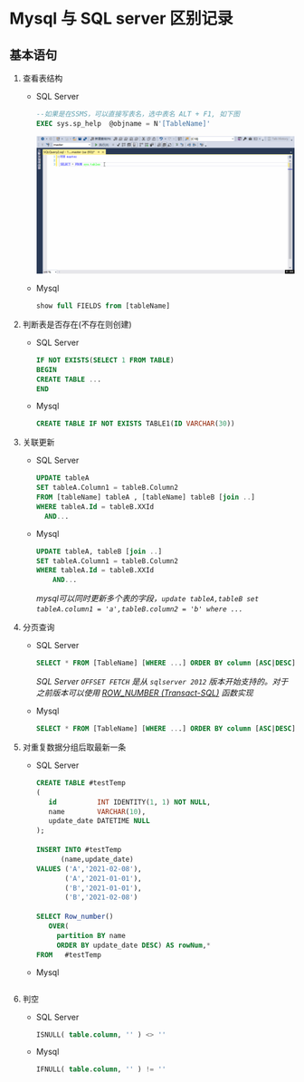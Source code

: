 # Mysql 与 SQL server 区别记录

## 基本语句

1. 查看表结构
    - SQL Server

      ```sql
      --如果是在SSMS，可以直接写表名，选中表名 ALT + F1, 如下图
      EXEC sys.sp_help  @objname = N'[TableName]'
      ```

      ![ssms_show_table_Definition](images/ssms_show_table_Definition.gif)

    - Mysql

      ```sql
      show full FIELDS from [tableName]
      ```

2. 判断表是否存在(不存在则创建)

    - SQL Server

      ```sql
      IF NOT EXISTS(SELECT 1 FROM TABLE)
      BEGIN
      CREATE TABLE ...
      END
      ```

    - Mysql

      ```sql
      CREATE TABLE IF NOT EXISTS TABLE1(ID VARCHAR(30))
      ```

3. 关联更新

    - SQL Server

      ```sql
      UPDATE tableA
      SET tableA.Column1 = tableB.Column2
      FROM [tableName] tableA , [tableName] tableB [join ..]
      WHERE tableA.Id = tableB.XXId
        AND...
      ```

    - Mysql

      ```sql
      UPDATE tableA, tableB [join ..]
      SET tableA.Column1 = tableB.Column2
      WHERE tableA.Id = tableB.XXId
          AND...
      ```

      *mysql可以同时更新多个表的字段，`update tableA,tableB set tableA.column1 = 'a',tableB.column2 = 'b' where ...`*

4. 分页查询

    - SQL Server

        ```sql
        SELECT * FROM [TableName] [WHERE ...] ORDER BY column [ASC|DESC] OFFSET {(page - 1) * rows} ROWS FETCH NEXT {rows} ROWS ONLY
        ```

        *SQL Server `OFFSET FETCH` 是从 `sqlserver 2012` 版本开始支持的。对于之前版本可以使用 [ROW_NUMBER (Transact-SQL)](https://docs.microsoft.com/zh-cn/sql/t-sql/functions/row-number-transact-sql?view=sql-server-ver15) 函数实现*

    - Mysql

        ```sql
        SELECT * FROM [TableName] [WHERE ...] ORDER BY column [ASC|DESC] LIMIT {(page - 1) * rows} , {rows}
        ```
5. 对重复数据分组后取最新一条
    - SQL Server

      ```sql
      CREATE TABLE #testTemp
      (
         id          INT IDENTITY(1, 1) NOT NULL,
         name        VARCHAR(10),
         update_date DATETIME NULL
      );

      INSERT INTO #testTemp
            (name,update_date)
      VALUES ('A','2021-02-08'),
             ('A','2021-01-01'),
             ('B','2021-01-01'),
             ('B','2021-02-08')

      SELECT Row_number()
         OVER(
           partition BY name
           ORDER BY update_date DESC) AS rowNum,*
      FROM   #testTemp 
      ```

    - Mysql

      ```sql
      
      ```
6. 判空
    - SQL Server

      ```sql
      ISNULL( table.column, '' ) <> '' 
      ```

    - Mysql

      ```sql
      IFNULL( table.column, '' ) != '' 
      ```
